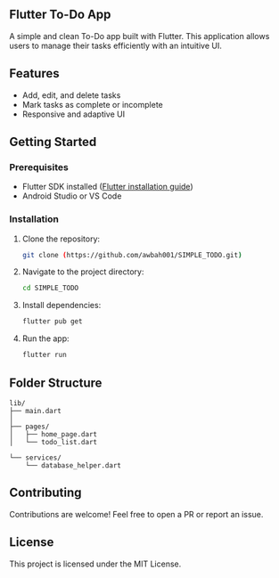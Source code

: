 ## Flutter To-Do App

A simple and clean To-Do app built with Flutter. This application allows users to manage their tasks efficiently with an intuitive UI.

## Features

* Add, edit, and delete tasks
* Mark tasks as complete or incomplete
* Responsive and adaptive UI

## Getting Started

### Prerequisites

* Flutter SDK installed ([Flutter installation guide](https://docs.flutter.dev/get-started/install))
* Android Studio or VS Code

### Installation

1. Clone the repository:

   ```bash
   git clone (https://github.com/awbah001/SIMPLE_TODO.git)
   ```

2. Navigate to the project directory:

   ```bash
   cd SIMPLE_TODO
   ```

3. Install dependencies:

   ```bash
   flutter pub get
   ```

4. Run the app:

   ```bash
   flutter run
   ```

## Folder Structure

```
lib/
├── main.dart
│   
├── pages/
│   ├── home_page.dart
│   └── todo_list.dart
     
└── services/
    └── database_helper.dart
```

## Contributing

Contributions are welcome! Feel free to open a PR or report an issue.

## License

This project is licensed under the MIT License.
